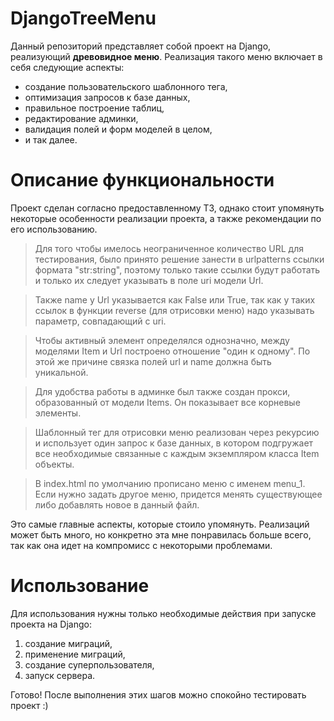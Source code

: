 # DjangoTreeMenu

Данный репозиторий представляет собой проект на Django, реализующий **древовидное меню**. Реализация такого меню включает в себя следующие аспекты:
 - создание пользовательского шаблонного тега,
 - оптимизация запросов к базе данных,
 - правильное построение таблиц,
 - редактирование админки,
 - валидация полей и форм моделей в целом,
 - и так далее.

#  Описание функциональности

Проект сделан согласно предоставленному ТЗ, однако стоит упомянуть некоторые особенности реализации проекта, а также рекомендации по его использованию.

> Для того чтобы имелось неограниченное количество URL для тестирования, было принято решение занести в urlpatterns ссылки формата "str:string", поэтому только такие ссылки будут работать и только их следует указывать в поле uri модели Url.

> Также name у Url указывается как False или True, так как у таких ссылок в функции reverse (для отрисовки меню) надо указывать параметр, совпадающий с uri.

> Чтобы активный элемент определялся однозначно, между моделями Item и Url построено отношение "один к одному". По этой же причине связка полей url и name должна быть уникальной.

> Для удобства работы в админке был также создан прокси, образованный от модели Items. Он показывает все корневые элементы.

> Шаблонный тег для отрисовки меню реализован через рекурсию и использует один запрос к базе данных, в котором подгружает все необходимые связанные с каждым экземпляром класса Item объекты.

> В index.html по умолчанию прописано меню с именем menu_1. Если нужно задать другое меню, придется менять существующее либо добавлять новое в данный файл.

Это самые главные аспекты, которые стоило упомянуть. Реализаций может быть много, но конкретно эта мне понравилась больше всего, так как она идет на компромисс с некоторыми проблемами.

#  Использование

Для использования нужны только необходимые действия при запуске проекта на Django:

1. создание миграций,
2. применение миграций,
3. создание суперпользователя,
4. запуск сервера.

Готово! После выполнения этих шагов можно спокойно тестировать проект :)
